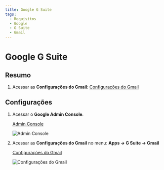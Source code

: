 ```yaml
---
title: Google G Suite
tags:
  - Requisitos
  - Google
  - G Suite
  - Gmail
---
```

# Google G Suite

## Resumo

1. Acessar as **Configurações do Gmail**: [Configurações do Gmail](https://admin.google.com/AdminHome#AppDetails:service=email)

## Configurações

1. Acessar o **Google Admin Console**.

   [Admin Console](https://admin.google.com)

   ![Admin Console](https://cdn.phishx.io/phishx-docs/images/google_admin_01.webp)

2. Acessar as **Configurações do Gmail** no menu: **Apps -> G Suite -> Gmail**

   [Configurações do Gmail](https://admin.google.com/AdminHome#AppDetails:service=email)

   ![Configurações do Gmail](https://cdn.phishx.io/phishx-docs/images/google_admin_02.webp)
